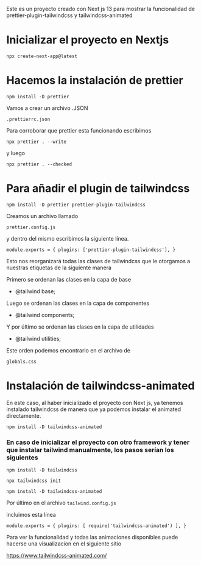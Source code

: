 Este es un proyecto creado con Next js 13 para mostrar la funcionalidad de prettier-plugin-tailwindcss y tailwindcss-animated


# Inicializar el proyecto en Nextjs

```
npx create-next-app@latest
```


# Hacemos la instalación de prettier

```
npm install -D prettier
```

Vamos a crear un archivo .JSON

`.prettierrc.json`

Para corroborar que prettier esta funcionando escribimos

```
npx prettier . --write
```

y luego

```
npx prettier . --checked
```

# Para añadir el plugin de tailwindcss 

```
npm install -D prettier prettier-plugin-tailwindcss
```

Creamos un archivo llamado

`prettier.config.js`

y dentro del mismo escribimos la siguiente línea.

`module.exports = {
  plugins: ['prettier-plugin-tailwindcss'],
}`

Esto nos reorganizará todas las clases de tailwindcss que le otorgamos a nuestras etiquetas de la siguiente manera

Primero se ordenan las clases en la capa de base
- @tailwind base;

Luego se ordenan las clases en la capa de componentes

- @tailwind components;

Y por último se ordenan las clases en la capa de utilidades

- @tailwind utilities;

Este orden podemos encontrarlo en el archivo de 

` globals.css
`



# Instalación de tailwindcss-animated

En este caso, al haber inicializado el proyecto con Next js, ya tenemos instalado tailwindcss de manera que ya podemos instalar el animated directamente.

```
npm install -D tailwindcss-animated
```

### En caso de inicializar el proyecto con otro framework y tener que instalar tailwind manualmente, los pasos serían los siguientes

```
npm install -D tailwindcss
```
```
npx tailwindcss init
```
```
npm install -D tailwindcss-animated
```

Por último en el archivo
` tailwind.config.js
`

incluimos esta línea

`
module.exports = {
  plugins: [
    require('tailwindcss-animated')
  ],
}
`

Para ver la funcionalidad y todas las animaciones disponibles puede hacerse una visualizacion en el siguiente sitio


https://www.tailwindcss-animated.com/

